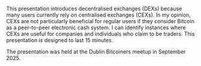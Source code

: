This presentation introduces decentralised exchanges (DEXs) because many users currently rely on centralised exchanges (CEXs). In my opinion, CEXs are not particularly beneficial for regular users if they consider Bitcoin as a peer-to-peer electronic cash system. I can identify instances where CEXs are useful for companies and individuals who claim to be traders. This presentation is designed to last 15 minutes.

The presentation was held at the Dublin Bitcoiners meetup in September 2025.
